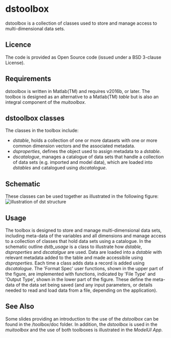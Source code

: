 # dstoolbox
dstoolbox is a collection of classes used to store and manage access to multi-dimensional data sets. 

## Licence
The code is provided as Open Source code (issued under a BSD 3-clause License).

## Requirements
dstoolbox is written in Matlab(TM) and requires v2016b, or later. The toolbox is designed as an alternative to a Matlab(TM) _table_ but is also an integral component of the *muitoolbox*.

## dstoolbox classes
The classes in the toolbox include:
- _dstable_, holds a collection of one or more datasets with one or more common dimension vectors and the associated metadata.
- _dsproperties_, defines the object used to assign metadata to a _dstable_.
- _dscatalogue_, manages a catalogue of data sets that handle a collection of data sets (e.g. imported and model data), which are loaded into _dstables_ and catalogued using _dscatalogue_.

## Schematic

These classes can be used together as illustrated in the following figure:
![illustration of dst structure](https://github.com/user-attachments/assets/056abc5a-ab84-4688-b4dd-7cab921d6543)

## Usage
The toolbox is designed to store and manage multi-dimensional data sets, including meta-data of the variables and all dimensions and manage access to a collection of classes that hold data sets using a catalogue. In the schematic outline _dstb_usage_ is a class to illustrate how _dstable_, _dsproperties_ and _dscatalgue_ are used. Data are loaded into a _dstable_ with relevant metadata added to the table and made accessibile using _dsproperties_. Each time a class adds data a record is added using _dscatalogue_. The 'Format Spec'  user functions, shown in the upper part of the figure, are implemented with functions, indicated by 'File Type' and 'Output Type', shown in the lower part of the figure. These define the meta-data of the data set being saved (and any input parameters, or details needed to read and load data from a file, depending on the application).

## See Also
Some slides providing an introduction to the use of the _dstoolbox_ can be found in the /toolbox/doc folder. In addition, the _dstoolbox_ is used in 
the _muitoolbox_ and the use of both toolboxes is illustrated in the _ModelUI App_.

